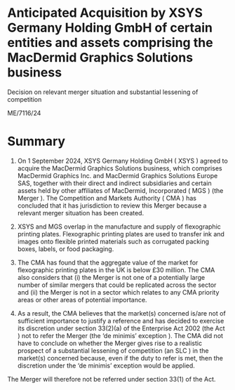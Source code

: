# Anticipated Acquisition by XSYS Germany Holding GmbH of certain entities and assets comprising the MacDermid Graphics Solutions business

Decision on relevant merger situation and substantial lessening of competition

ME/7116/24

# Summary

1. On 1 September 2024, XSYS Germany Holding GmbH ( XSYS ) agreed to acquire the MacDermid Graphics Solutions business, which comprises MacDermid Graphics Inc. and MacDermid Graphics Solutions Europe SAS, together with their direct and indirect subsidiaries and certain assets held by other affiliates of MacDermid, Incorporated ( MGS ) (the Merger ). The Competition and Markets Authority ( CMA ) has concluded that it has jurisdiction to review this Merger because a relevant merger situation has been created.

2. XSYS and MGS overlap in the manufacture and supply of flexographic printing plates. Flexographic printing plates are used to transfer ink and images onto flexible printed materials such as corrugated packing boxes, labels, or food packaging.

3. The CMA has found that the aggregate value of the market for flexographic printing plates in the UK is below £30 million. The CMA also considers that (i) the Merger is not one of a potentially large number of similar mergers that could be replicated across the sector and (ii) the Merger is not in a sector which relates to any CMA priority areas or other areas of potential importance.

4. As a result, the CMA believes that the market(s) concerned is/are not of sufficient importance to justify a reference and has decided to exercise its discretion under section 33(2)(a) of the Enterprise Act 2002 (the Act ) not to refer the Merger (the ‘de minimis’ exception ). The CMA did not have to conclude on whether the Merger gives rise to a realistic prospect of a substantial lessening of competition (an SLC ) in the market(s) concerned because, even if the duty to refer is met, then the discretion under the ‘de minimis’ exception would be applied.


The Merger will therefore not be referred under section 33(1) of the Act.